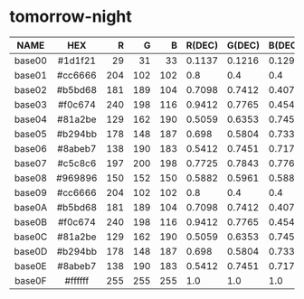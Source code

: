 # tomorrow-night

|  NAME  |   HEX   |  R  |  G  |  B  | R(DEC) | G(DEC) | B(DEC) |  H  |  S  |  V  |
|:------:|:-------:|----:|----:|----:|:-------|:-------|:-------|----:|----:|----:|
| base00 | #1d1f21 |  29 |  31 |  33 | 0.1137 | 0.1216 | 0.1294 | 210 |  12 |  13 |
| base01 | #cc6666 | 204 | 102 | 102 | 0.8    | 0.4    | 0.4    |   0 |  50 |  80 |
| base02 | #b5bd68 | 181 | 189 | 104 | 0.7098 | 0.7412 | 0.4078 |  66 |  45 |  74 |
| base03 | #f0c674 | 240 | 198 | 116 | 0.9412 | 0.7765 | 0.4549 |  40 |  52 |  94 |
| base04 | #81a2be | 129 | 162 | 190 | 0.5059 | 0.6353 | 0.7451 | 208 |  32 |  75 |
| base05 | #b294bb | 178 | 148 | 187 | 0.698  | 0.5804 | 0.7333 | 286 |  21 |  73 |
| base06 | #8abeb7 | 138 | 190 | 183 | 0.5412 | 0.7451 | 0.7176 | 172 |  27 |  75 |
| base07 | #c5c8c6 | 197 | 200 | 198 | 0.7725 | 0.7843 | 0.7765 | 140 |   1 |  78 |
| base08 | #969896 | 150 | 152 | 150 | 0.5882 | 0.5961 | 0.5882 | 120 |   1 |  60 |
| base09 | #cc6666 | 204 | 102 | 102 | 0.8    | 0.4    | 0.4    |   0 |  50 |  80 |
| base0A | #b5bd68 | 181 | 189 | 104 | 0.7098 | 0.7412 | 0.4078 |  66 |  45 |  74 |
| base0B | #f0c674 | 240 | 198 | 116 | 0.9412 | 0.7765 | 0.4549 |  40 |  52 |  94 |
| base0C | #81a2be | 129 | 162 | 190 | 0.5059 | 0.6353 | 0.7451 | 208 |  32 |  75 |
| base0D | #b294bb | 178 | 148 | 187 | 0.698  | 0.5804 | 0.7333 | 286 |  21 |  73 |
| base0E | #8abeb7 | 138 | 190 | 183 | 0.5412 | 0.7451 | 0.7176 | 172 |  27 |  75 |
| base0F | #ffffff | 255 | 255 | 255 | 1.0    | 1.0    | 1.0    |   0 |   0 | 100 |
